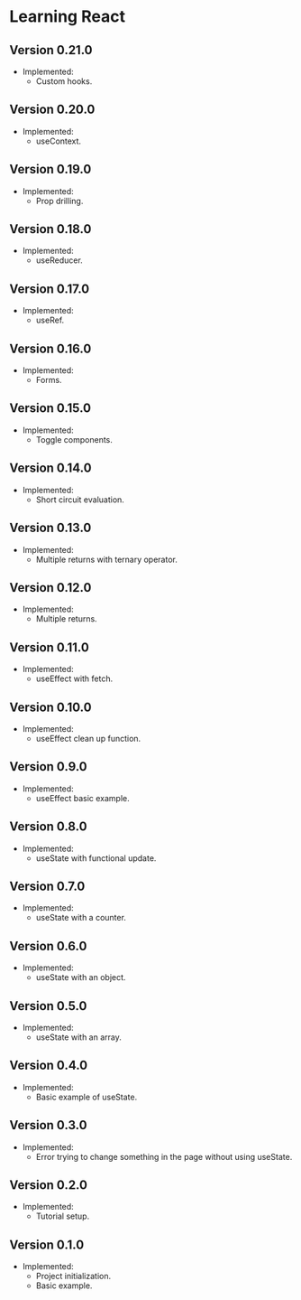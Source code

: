 # Learning React

## Version 0.21.0
- Implemented:
  - Custom hooks.

## Version 0.20.0
- Implemented:
  - useContext.

## Version 0.19.0
- Implemented:
  - Prop drilling.

## Version 0.18.0
- Implemented:
  - useReducer.

## Version 0.17.0
- Implemented:
  - useRef.

## Version 0.16.0
- Implemented:
  - Forms.

## Version 0.15.0
- Implemented:
  - Toggle components.

## Version 0.14.0
- Implemented:
  - Short circuit evaluation.

## Version 0.13.0
- Implemented:
  - Multiple returns with ternary operator.

## Version 0.12.0
- Implemented:
  - Multiple returns.

## Version 0.11.0
- Implemented:
  - useEffect with fetch.

## Version 0.10.0
- Implemented:
  - useEffect clean up function.

## Version 0.9.0
- Implemented:
  - useEffect basic example.

## Version 0.8.0
- Implemented:
  - useState with functional update.

## Version 0.7.0
- Implemented:
  - useState with a counter.

## Version 0.6.0
- Implemented:
  - useState with an object.

## Version 0.5.0
- Implemented:
  - useState with an array.

## Version 0.4.0
- Implemented:
  - Basic example of useState.

## Version 0.3.0
- Implemented:
  - Error trying to change something in the page without using useState.

## Version 0.2.0
- Implemented:
  - Tutorial setup.

## Version 0.1.0
- Implemented:
  - Project initialization.
  - Basic example.
